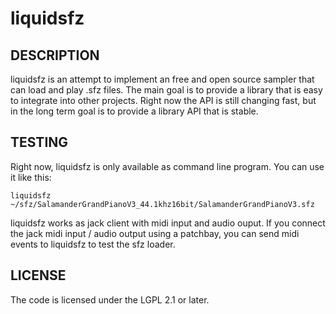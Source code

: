 # liquidsfz

## DESCRIPTION

liquidsfz is an attempt to implement an free and open source sampler that can
load and play .sfz files. The main goal is to provide a library that is easy
to integrate into other projects. Right now the API is still changing fast,
but in the long term goal is to provide a library API that is stable.

## TESTING

Right now, liquidsfz is only available as command line program. You can use it
like this:

    liquidsfz ~/sfz/SalamanderGrandPianoV3_44.1khz16bit/SalamanderGrandPianoV3.sfz

liquidsfz works as jack client with midi input and audio ouput. If you connect
the jack midi input / audio output using a patchbay, you can send midi events
to liquidsfz to test the sfz loader.

## LICENSE

The code is licensed under the LGPL 2.1 or later.
